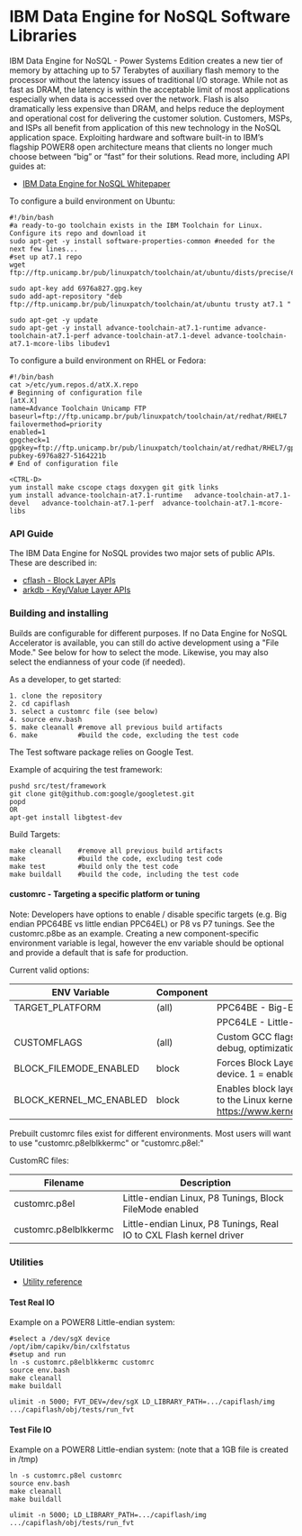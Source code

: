IBM Data Engine for NoSQL Software Libraries
============================================

IBM Data Engine for NoSQL - Power Systems Edition creates a new tier of memory by attaching up to 57 Terabytes of auxiliary flash memory to the processor without the latency issues of traditional I/O storage. While not as fast as DRAM, the latency is within the acceptable limit of most applications especially when data is accessed over the network. Flash is also dramatically less expensive than DRAM, and helps reduce the deployment and operational cost for delivering the customer solution. Customers, MSPs, and ISPs all benefit from application of this new technology in the NoSQL application space. Exploiting hardware and software built-in to IBM’s flagship POWER8 open architecture means that clients no longer much choose between “big” or “fast” for their solutions.
Read more, including API guides at:

* [IBM Data Engine for NoSQL Whitepaper](http://ibm.biz/capiflash)

To configure a build environment on Ubuntu:
```
#!/bin/bash
#a ready-to-go toolchain exists in the IBM Toolchain for Linux. Configure its repo and download it
sudo apt-get -y install software-properties-common #needed for the next few lines...
#set up at7.1 repo
wget ftp://ftp.unicamp.br/pub/linuxpatch/toolchain/at/ubuntu/dists/precise/6976a827.gpg.key

sudo apt-key add 6976a827.gpg.key
sudo add-apt-repository "deb ftp://ftp.unicamp.br/pub/linuxpatch/toolchain/at/ubuntu trusty at7.1 "

sudo apt-get -y update
sudo apt-get -y install advance-toolchain-at7.1-runtime advance-toolchain-at7.1-perf advance-toolchain-at7.1-devel advance-toolchain-at7.1-mcore-libs libudev1
```
To configure a build environment on RHEL or Fedora:
```
#!/bin/bash
cat >/etc/yum.repos.d/atX.X.repo
# Beginning of configuration file
[atX.X]
name=Advance Toolchain Unicamp FTP
baseurl=ftp://ftp.unicamp.br/pub/linuxpatch/toolchain/at/redhat/RHEL7
failovermethod=priority
enabled=1
gpgcheck=1
gpgkey=ftp://ftp.unicamp.br/pub/linuxpatch/toolchain/at/redhat/RHEL7/gpg-pubkey-6976a827-5164221b
# End of configuration file

<CTRL-D>
yum install make cscope ctags doxygen git gitk links
yum install advance-toolchain-at7.1-runtime   advance-toolchain-at7.1-devel   advance-toolchain-at7.1-perf  advance-toolchain-at7.1-mcore-libs
```
### API Guide
The IBM Data Engine for NoSQL provides two major sets of public APIs. These are described in:
- [cflash - Block Layer APIs](src/block/README.md)
- [arkdb - Key/Value Layer APIs](src/kv/README.md)


### Building and installing

Builds are configurable for different purposes. If no Data Engine for NoSQL Accelerator is available, you can still do active development using a "File Mode." See below for how to select the mode. Likewise, you may also select the endianness of your code (if needed).

As a developer, to get started:
```
1. clone the repository
2. cd capiflash
3. select a customrc file (see below)
4. source env.bash
5. make cleanall #remove all previous build artifacts
6. make          #build the code, excluding the test code
```
The Test software package relies on Google Test.

Example of acquiring the test framework:
```
pushd src/test/framework
git clone git@github.com:google/googletest.git
popd
OR
apt-get install libgtest-dev
```
Build Targets:
```
make cleanall    #remove all previous build artifacts
make             #build the code, excluding test code
make test        #build only the test code
make buildall    #build the code, including the test code
```

#### customrc - Targeting a specific platform or tuning

Note: Developers have options to enable / disable specific targets (e.g. Big endian PPC64BE vs little endian PPC64EL) or P8 vs P7 tunings. See the customrc.p8be as an example. Creating a new component-specific environment variable is legal, however the env variable should be optional and provide a default that is safe for production.

Current valid options:

ENV Variable            | Component | Usage (BOLD = default) 
----------------------- | --------- | ------------------------
TARGET_PLATFORM         | (all)     | PPC64BE - Big-Endian Structures
                        |           | PPC64LE - Little-Endian Structures
CUSTOMFLAGS             | (all)     | Custom GCC flags. Used typically to enable P8 or P7 tunings, debug, optimization, etc.
BLOCK_FILEMODE_ENABLED  | block     | Forces Block Layer to redirect all IO to a file instead of a CAPI device. 1 = enabled, 0 = disabled
BLOCK_KERNEL_MC_ENABLED | block     | Enables block layer to communicate with cxlflash driver built in to the Linux kernel. For more information, see https://www.kernel.org/doc/Documentation/powerpc/cxlflash.txt


Prebuilt customrc files exist for different environments. Most users will want to use "customrc.p8elblkkermc" or "customrc.p8el:"

CustomRC files:

Filename                | Description
----------------------- | -------------------------------------
customrc.p8el           | Little-endian Linux, P8 Tunings, Block FileMode enabled
customrc.p8elblkkermc   | Little-endian Linux, P8 Tunings, Real IO to CXL Flash kernel driver

### Utilities
- [Utility reference](src/build/install/resources/README.md)

#### Test Real IO

Example on a POWER8 Little-endian system:
```
#select a /dev/sgX device
/opt/ibm/capikv/bin/cxlfstatus
#setup and run
ln -s customrc.p8elblkkermc customrc
source env.bash
make cleanall
make buildall

ulimit -n 5000; FVT_DEV=/dev/sgX LD_LIBRARY_PATH=.../capiflash/img .../capiflash/obj/tests/run_fvt
```

#### Test File IO

Example on a POWER8 Little-endian system:
  (note that a 1GB file is created in /tmp)
```
ln -s customrc.p8el customrc
source env.bash
make cleanall
make buildall

ulimit -n 5000; LD_LIBRARY_PATH=.../capiflash/img .../capiflash/obj/tests/run_fvt
```
